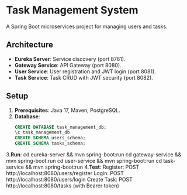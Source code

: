 # Task Management System

A Spring Boot microservices project for managing users and tasks.

## Architecture
- **Eureka Server**: Service discovery (port 8761).
- **Gateway Service**: API Gateway (port 8080).
- **User Service**: User registration and JWT login (port 8081).
- **Task Service**: Task CRUD with JWT security (port 8082).

## Setup
1. **Prerequisites**: Java 17, Maven, PostgreSQL.
2. **Database**:
   ```sql
   CREATE DATABASE task_management_db;
   \c task_management_db
   CREATE SCHEMA users_schema;
   CREATE SCHEMA tasks_schema;
3.**Run**:
   cd eureka-server && mvn spring-boot:run
   cd gateway-service && mvn spring-boot:run
   cd user-service && mvn spring-boot:run
   cd task-service && mvn spring-boot:run
4.**Test**:
   Register: POST http://localhost:8080/users/register
   Login: POST http://localhost:8080/users/login
   Create Task: POST http://localhost:8080/tasks (with Bearer token)
